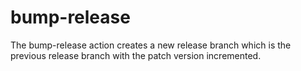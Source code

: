# bump-release

The bump-release action creates a new release branch which is the previous release branch with the patch version incremented.
